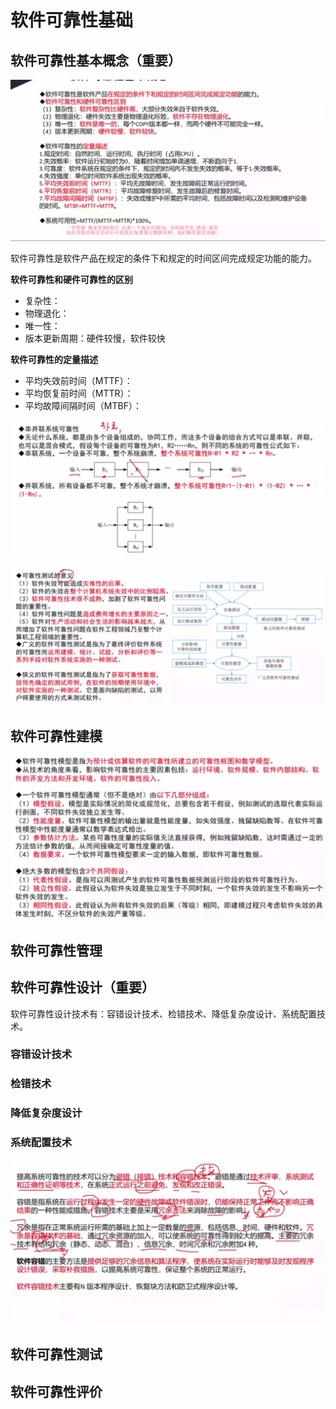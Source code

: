 # 软件可靠性基础

## 软件可靠性基本概念（重要）

![img_26.png](images/img_26.png)

软件可靠性是软件产品在规定的条件下和规定的时间区间完成规定功能的能力。

**软件可靠性和硬件可靠性的区别**

* 复杂性：
* 物理退化：
* 唯一性：
* 版本更新周期：硬件较慢，软件较快

**软件可靠性的定量描述**

* 平均失效前时间（MTTF）：
* 平均恢复前时间（MTTR）：
* 平均故障间隔时间（MTBF）：

![img_27.png](images/img_27.png)

![img_28.png](images/img_28.png)

## 软件可靠性建模

![img_29.png](images/img_29.png)

## 软件可靠性管理

## 软件可靠性设计（重要）

软件可靠性设计技术有：容错设计技术、检错技术、降低复杂度设计、系统配置技术。

### 容错设计技术

### 检错技术

### 降低复杂度设计

### 系统配置技术

![img_30.png](images/img_30.png)

## 软件可靠性测试

## 软件可靠性评价

